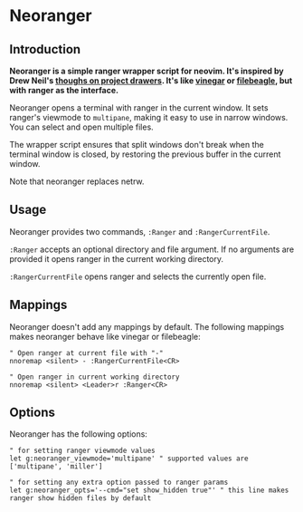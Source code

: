 # Neoranger

## Introduction

**Neoranger is a simple ranger wrapper script for neovim. It's inspired by Drew 
Neil's [thoughs on project 
drawers](http://vimcasts.org/blog/2013/01/oil-and-vinegar-split-windows-and-project-drawer/). 
It's like [vinegar](https://github.com/tpope/vim-vinegar) or 
[filebeagle](https://github.com/jeetsukumaran/vim-filebeagle), but with ranger 
as the interface.**

Neoranger opens a terminal with ranger in the current window. It sets ranger's 
viewmode to `multipane`, making it easy to use in narrow windows. You can 
select and open multiple files.

The wrapper script ensures that split windows don't break when the terminal 
window is closed, by restoring the previous buffer in the current window.

Note that neoranger replaces netrw.

## Usage

Neoranger provides two commands, `:Ranger` and `:RangerCurrentFile`.

`:Ranger` accepts an optional directory and file argument. If no arguments are 
provided it opens ranger in the current working directory.

`:RangerCurrentFile` opens ranger and selects the currently open file.

## Mappings

Neoranger doesn't add any mappings by default. The following mappings makes 
neoranger behave like vinegar or filebeagle:

```vim
" Open ranger at current file with "-"
nnoremap <silent> - :RangerCurrentFile<CR>

" Open ranger in current working directory
nnoremap <silent> <Leader>r :Ranger<CR>
```

## Options

Neoranger has the following options:

```vim
" for setting ranger viewmode values
let g:neoranger_viewmode='multipane' " supported values are ['multipane', 'miller']

" for setting any extra option passed to ranger params
let g:neoranger_opts='--cmd="set show_hidden true"' " this line makes ranger show hidden files by default
```
